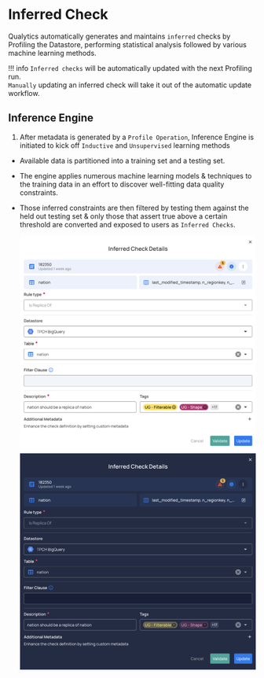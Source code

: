 # Inferred Check

Qualytics automatically generates and maintains `inferred` checks by Profiling the Datastore, performing statistical analysis followed by various machine learning methods. 

!!! info
     `Inferred checks` will be automatically updated with the next Profiling run.   
     `Manually` updating an inferred check will take it out of the automatic update workflow. 

## Inference Engine

1. After metadata is generated by a `Profile Operation`, Inference Engine is initiated to kick off  `Inductive` and `Unsupervised` learning methods 

* Available data is partitioned into a training set and a testing set.  

* The engine applies numerous machine learning models & techniques to the training data in an effort to discover well-fitting data quality constraints. 

* Those inferred constraints are then filtered by testing them against the held out testing set & only those that assert true above a certain threshold are converted and exposed to users as `Inferred Checks`.

    ![Screenshot](../assets/checks/infered-check-details-light.png#only-light)
    ![Screenshot](../assets/checks/infered-check-details-dark.png#only-dark)
